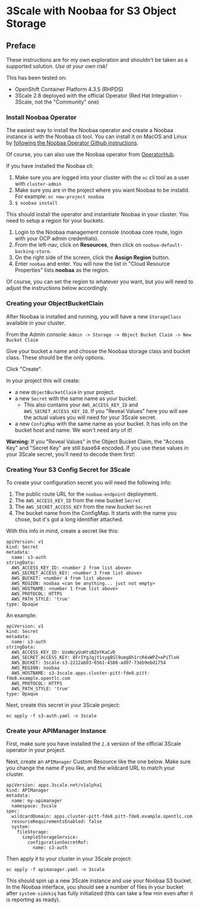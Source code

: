 # 3Scale with Noobaa for S3 Object Storage

## Preface

These instructions are for my own exploration and shouldn't be taken as a supported solution.  *Use at your own risk!*

This has been tested on:
* OpenShift Container Platform 4.3.5 (RHPDS)
* 3Scale 2.8 deployed with the official Operator (Red Hat Integration - 3Scale, not the "Community" one)

### Install Noobaa Operator

The easiest way to install the Noobaa operator and create a Noobaa instance is with the Noobaa cli tool.  You can install it on MacOS and Linux by [following the Noobaa Operator Github instructions](https://github.com/noobaa/noobaa-operator). 

Of course, you can also use the Noobaa operator from [OperatorHub](https://operatorhub.io/operator/noobaa-operator).

If you have installed the Noobaa cli:
1. Make sure you are logged into your cluster with the `oc` cli tool as a user with `cluster-admin`
2. Make sure you are in the project where you want Noobaa to be installd. For example: `oc new-project noobaa`
3. `$ noobaa install`

This should install the operator and instantiate Noobaa in your cluster.  You need to setup a region for your buckets.

1. Login to the Noobaa management console (noobaa core route, login with your OCP admin credentials).
2. From the left-nav, click on **Resources**, then click on `noobaa-default-backing-store`.
3. On the right side of the screen, click the **Assign Region** button.
4. Enter `noobaa` and enter.  You will now the list in "Cloud Resource Properties" lists **noobaa** as the region.

Of course, you can set the region to whatever you want, but you will need to adjust the instructions below accordingly.

### Creating your ObjectBucketClain

After Noobaa is installed and running, you will have a new `StorageClass` available in your cluster.

From the Admin console: `Admin -> Storage -> Object Bucket Claim -> New Bucket Claim`

Give your bucket a name and choose the Noobaa storage class and bucket class.  These should be the only options.

Click "Create".

In your project this will create:
* a new `ObjectBucketClaim` in your project.
* a new `Secret` with the same name as your bucket.
    * This also contains your `AWS_ACCESS_KEY_ID` and `AWS_SECRET_ACCESS_KEY_ID`.  If you "Reveal Values" here you will see the actual values you will need for your 3Scale secret.
* a new `ConfigMap` with the same name as your bucket.  It has info on the bucket host and name.  We won't need any of it!

**Warning:** If you "Reveal Values" in the Object Bucket Claim, the "Access Key" and "Secret Key" are still base64 encoded.  If you use these values in your 3Scale secret, you'll need to decode them first!

### Creating Your S3 Config Secret for 3Scale

To create your configuration secret you will need the following info:

1. The public route URL for the `noobaa-endpoint` deployment.
2. The `AWS_ACCESS_KEY_ID` from the new bucket `Secret`
3. The `AWS_SECRET_ACCESS_KEY` from the new bucket `Secret`
4. The bucket name from the ConfigMap.  It starts with the name you chose, but it's got a long identifier attached.

With this info in mind, create a secret like this:
```
apiVersion: v1
kind: Secret
metadata:
  name: s3-auth
stringData:
  AWS_ACCESS_KEY_ID: <number 2 from list above>
  AWS_SECRET_ACCESS_KEY: <number 3 from list above>
  AWS_BUCKET: <number 4 from list above>
  AWS_REGION: noobaa <can be anything... just not empty>
  AWS_HOSTNAME: <number 1 from list above>
  AWS_PROTOCOL: HTTPS
  AWS_PATH_STYLE: 'true'
type: Opaque
```

An example:
```
apiVersion: v1
kind: Secret
metadata:
  name: s3-auth
stringData:
  AWS_ACCESS_KEY_ID: UzmNcyUuHtsBZeYKaCvD
  AWS_SECRET_ACCESS_KEY: 8FrIYgJqjY1sygBSl9umg8h1rcR4xWPZ+ePiTlxH
  AWS_BUCKET: 3scale-s3-2212ab03-6561-4588-ad07-73eb9ebd1754
  AWS_REGION: noobaa
  AWS_HOSTNAME: s3-3scale.apps.cluster-pitt-fde8.pitt-fde8.example.opentlc.com
  AWS_PROTOCOL: HTTPS
  AWS_PATH_STYLE: 'true'
type: Opaque
```

Next, create this secret in your 3Scale project:
```
oc apply -f s3-auth.yaml -n 3scale
```

### Create your APIManager Instance

First, make sure you have installed the `2.8` version of the official 3Scale operator in your project.

Next, create an `APIManager` Custom Resource like the one below.  Make sure you change the name if you like, and the wildcard URL to match your cluster.

```
apiVersion: apps.3scale.net/v1alpha1
kind: APIManager
metadata:
  name: my-apimanager
  namespace: 3scale
spec:
  wildcardDomain: apps.cluster-pitt-fde8.pitt-fde8.example.opentlc.com
  resourceRequirementsEnabled: false
  system:
    fileStorage:
      simpleStorageService:
        configurationSecretRef:
          name: s3-auth
```

Then apply it to your cluster in your 3Scale project:
```
oc apply -f apimanager.yaml -n 3scale
```

This should spin up a new 3Scale instance and use your Noobaa S3 bucket.  In the Noobaa interface, you should see a number of files in your bucket after `system-sidekiq` has fully initialized (this can take a few min even after it is reporting as ready).